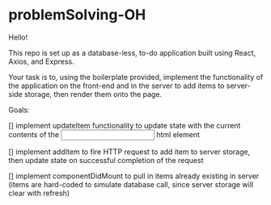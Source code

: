 # problemSolving-OH

Hello!

This repo is set up as a database-less, to-do application built using React, Axios, and Express.

Your task is to, using the boilerplate provided, implement the functionality of the application on the front-end and in the server to add items to server-side storage, then render them onto the page.

Goals:

[] implement updateItem functionality to update state with the current contents of the <input> html element

[] implement addItem to fire HTTP request to add item to server storage, then update state on successful completion of the request

[] implement componentDidMount to pull in items already existing in server (items are hard-coded to simulate database call, since server storage will clear with refresh)
